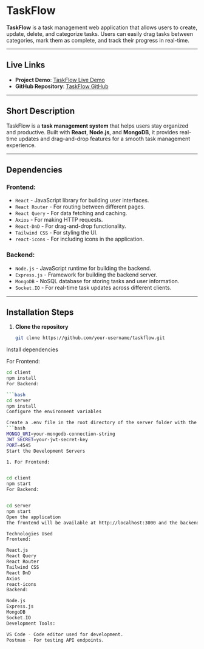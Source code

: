 # TaskFlow

**TaskFlow** is a task management web application that allows users to create, update, delete, and categorize tasks. Users can easily drag tasks between categories, mark them as complete, and track their progress in real-time.

---

## Live Links

- **Project Demo**: [TaskFlow Live Demo](http://your-live-link.com)  
- **GitHub Repository**: [TaskFlow GitHub](https://github.com/your-username/taskflow)

---

## Short Description

TaskFlow is a **task management system** that helps users stay organized and productive. Built with **React**, **Node.js**, and **MongoDB**, it provides real-time updates and drag-and-drop features for a smooth task management experience.

---

## Dependencies

### Frontend:
- `React` - JavaScript library for building user interfaces.
- `React Router` - For routing between different pages.
- `React Query` - For data fetching and caching.
- `Axios` - For making HTTP requests.
- `React-DnD` - For drag-and-drop functionality.
- `Tailwind CSS` - For styling the UI.
- `react-icons` - For including icons in the application.

### Backend:
- `Node.js` - JavaScript runtime for building the backend.
- `Express.js` - Framework for building the backend server.
- `MongoDB` - NoSQL database for storing tasks and user information.
- `Socket.IO` - For real-time task updates across different clients.

---

## Installation Steps

1. **Clone the repository**
   ```bash
   git clone https://github.com/your-username/taskflow.git

Install dependencies

For Frontend:

```bash
cd client
npm install
For Backend:

```bash
cd server
npm install
Configure the environment variables

Create a .env file in the root directory of the server folder with the following variables:
```bash
MONGO_URI=your-mongodb-connection-string
JWT_SECRET=your-jwt-secret-key
PORT=4545
Start the Development Servers

1. For Frontend:


cd client
npm start
For Backend:


cd server
npm start
Open the application
The frontend will be available at http://localhost:3000 and the backend will run on http://localhost:4545.

Technologies Used
Frontend:

React.js
React Query
React Router
Tailwind CSS
React DnD
Axios
react-icons
Backend:

Node.js
Express.js
MongoDB
Socket.IO
Development Tools:

VS Code - Code editor used for development.
Postman - For testing API endpoints.
